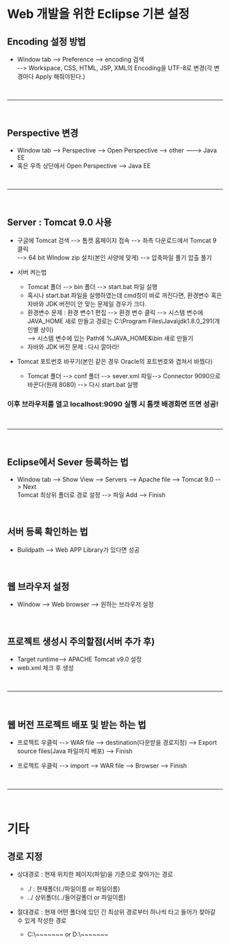 # Web 개발을 위한 Eclipse 기본 설정

## Encoding 설정 방법
- Window tab --> Preference --> encoding 검색<br>
 --> Workspace, CSS, HTML, JSP, XML의 Encoding을 UTF-8로 변경(각 변경마다 Apply 해줘야된다.)
 
 <br>
 
 --------------------------
 
 <br>
 
## Perspective 변경 
 - Window tab --> Perspective --> Open Perspective --> other ---> Java EE
 - 혹은 우측 상단에서 Open Perspective --> Java EE

<br>

--------------------------
<br>

## Server : Tomcat 9.0 사용
- 구글에 Tomcat 검색 --> 톰캣 홈페이지 접속 --> 좌측 다운로드에서 Tomcat 9 클릭<br>
--> 64 bit WIndow zip 설치(본인 사양에 맞게) --> 압축파일 풀기 압출 풀기 

- 서버 켜는법
   - Tomcat 폴더 --> bin 폴더 --> start.bat 파일 실행
   - 혹시나 start.bat 파일을 실행하였는데 cmd창이 바로 꺼진다면, 환경변수 혹은 자바와 JDK 버전이 안 맞는 문제일 경우가 크다.<br>
   - 환경변수 문제 : 환경 변수1 편집 --> 환경 변수 클릭 --> 시스템 변수에 JAVA_HOME 새로 만들고 경로는 C:\Program Files\Java\jdk1.8.0_291(개인별 상이)<br>
   --> 시스템 변수에 있는 Path에 %JAVA_HOME&\bin 새로 만들기
   - 자바와 JDK 버전 문제 : 다시 깔아라!

- Tomcat 포트번호 바꾸기(본인 같은 경우 Oracle의 포트번호와 겹쳐서 바꿨다)
   - Tomcat 폴더 --> conf 폴더 --> sever.xml 파일--> Connector 9090으로 바꾼다(원래 8080) --> 다시 start.bat 실행

### 이후 브라우저를 열고 localhost:9090 실행 시 톰캣 배경화면 뜨면 성공!

<br>

-----------------------------
<br>

## Eclipse에서 Sever 등록하는 법
- Window tab --> Show View --> Servers --> Apache file --> Tomcat 9.0 --> Next<br>
Tomcat 최상위 폴더로 경로 설정 --> 파일 Add --> Finish

<br>

## 서버 등록 확인하는 법
- Buildpath --> Web APP Library가 있다면 성공

<br>

## 웹 브라우저 설정
- Window --> Web browser --> 원하는 브라우저 설정

<br>

## 프로젝트 생성시 주의할점(서버 추가 후)
- Target runtime--> APACHE Tomcat v9.0 설정
- web.xml 체크 후 생성

<br>

-------------------------------

<br>

## 웹 버전 프로젝트 배포 및 받는 하는 법 
- 프로젝트 우클릭 --> WAR file --> destination(다운받을 경로지정) --> Export source files(Java 파일까지 베포) --> Finish

- 프로젝트 우클릭 --> import --> WAR file --> Browser --> Finish

<br>

----------------------------

<br>

# 기타 

## 경로 지정 
- 상대경로 : 현재 위치한 페이지(파일)을 기준으로 찾아가는 경로
   - ./ : 현재폴더(./파일이름 or 파일이름)
   -  ../ 상위폴더(../들어갈폴더 or 파일이름)

- 절대경로 : 현재 어떤 폴더에 있던 간 최상위 경로부터 하나씩 타고 들어가 찾아갈 수 있게 작성한 경로
   - C:\\~~~~~~~ or D:\\~~~~~~~













